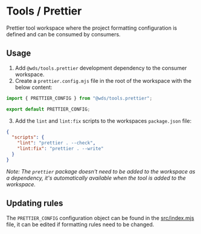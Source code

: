 # Tools / Prettier

Prettier tool workspace where the project formatting configuration is defined and can be consumed by consumers.

## Usage

1. Add `@wds/tools.prettier` development dependency to the consumer workspace.
2. Create a `prettier.config.mjs` file in the root of the workspace with the below content:

```js
import { PRETTIER_CONFIG } from "@wds/tools.prettier";

export default PRETTIER_CONFIG;
```

3. Add the `lint` and `lint:fix` scripts to the workspaces `package.json` file:

```json
{
  "scripts": {
    "lint": "prettier . --check",
    "lint:fix": "prettier . --write"
  }
}
```

_Note: The `prettier` package doesn't need to be added to the workspace as a dependency, it's automatically available when the tool is added to the workspace._

## Updating rules

The `PRETTIER_CONFIG` configuration object can be found in the [src/index.mjs](./src/index.mjs) file, it can be edited if formatting rules need to be changed.
